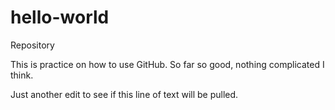 # hello-world
Repository

This is practice on how to use GitHub. So far so good, nothing complicated I think.


Just another edit to see if this line of text will be pulled.
